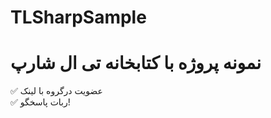 # TLSharpSample
<h1> نمونه پروژه با کتابخانه تی ال شارپ </h1>
✅ عضویت درگروه با لینک <br>
✅ ربات پاسخگو!